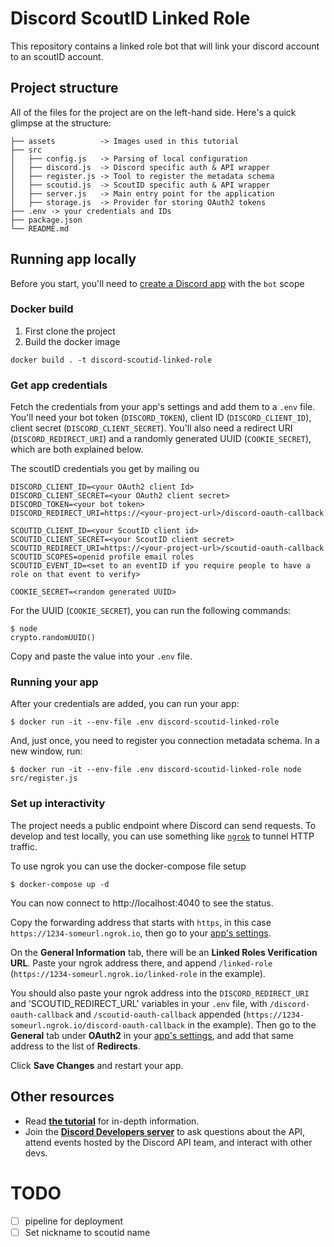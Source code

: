 # Discord ScoutID Linked Role

This repository contains a linked role bot that will link your discord account to an scoutID account.

## Project structure

All of the files for the project are on the left-hand side. Here's a quick glimpse at the structure:

```
├── assets          -> Images used in this tutorial
├── src
│   ├── config.js   -> Parsing of local configuration
│   ├── discord.js  -> Discord specific auth & API wrapper
│   ├── register.js -> Tool to register the metadata schema
│   ├── scoutid.js  -> ScoutID specific auth & API wrapper
│   ├── server.js   -> Main entry point for the application
│   ├── storage.js  -> Provider for storing OAuth2 tokens
├── .env -> your credentials and IDs
├── package.json
└── README.md
```

## Running app locally

Before you start, you'll need to [create a Discord app](https://discord.com/developers/applications) with the `bot` scope

### Docker build

1. First clone the project
2. Build the docker image

```
docker build . -t discord-scoutid-linked-role
```

### Get app credentials

Fetch the credentials from your app's settings and add them to a `.env` file. You'll need your bot token (`DISCORD_TOKEN`), client ID (`DISCORD_CLIENT_ID`), client secret (`DISCORD_CLIENT_SECRET`). You'll also need a redirect URI (`DISCORD_REDIRECT_URI`) and a randomly generated UUID (`COOKIE_SECRET`), which are both explained below.

The scoutID credentials you get by mailing ou

```
DISCORD_CLIENT_ID=<your OAuth2 client Id>
DISCORD_CLIENT_SECRET=<your OAuth2 client secret>
DISCORD_TOKEN=<your bot token>
DISCORD_REDIRECT_URI=https://<your-project-url>/discord-oauth-callback

SCOUTID_CLIENT_ID=<your ScoutID client id>
SCOUTID_CLIENT_SECRET=<your ScoutID client secret>
SCOUTID_REDIRECT_URI=https://<your-project-url>/scoutid-oauth-callback
SCOUTID_SCOPES=openid profile email roles
SCOUTID_EVENT_ID=<set to an eventID if you require people to have a role on that event to verify>

COOKIE_SECRET=<random generated UUID>
```

For the UUID (`COOKIE_SECRET`), you can run the following commands:

```
$ node
crypto.randomUUID()
```

Copy and paste the value into your `.env` file.

### Running your app

After your credentials are added, you can run your app:

```
$ docker run -it --env-file .env discord-scoutid-linked-role
```

And, just once, you need to register you connection metadata schema. In a new window, run:

```
$ docker run -it --env-file .env discord-scoutid-linked-role node src/register.js
```

### Set up interactivity

The project needs a public endpoint where Discord can send requests. To develop and test locally, you can use something like [`ngrok`](https://ngrok.com/) to tunnel HTTP traffic.

To use ngrok you can use the docker-compose file setup

```
$ docker-compose up -d
```

You can now connect to http://localhost:4040 to see the status.

Copy the forwarding address that starts with `https`, in this case `https://1234-someurl.ngrok.io`, then go to your [app's settings](https://discord.com/developers/applications).

On the **General Information** tab, there will be an **Linked Roles Verification URL**. Paste your ngrok address there, and append `/linked-role` (`https://1234-someurl.ngrok.io/linked-role` in the example).

You should also paste your ngrok address into the `DISCORD_REDIRECT_URI` and 'SCOUTID_REDIRECT_URL' variables in your `.env` file, with `/discord-oauth-callback` and `/scoutid-oauth-callback` appended (`https://1234-someurl.ngrok.io/discord-oauth-callback` in the example). Then go to the **General** tab under **OAuth2** in your [app's settings](https://discord.com/developers/applications), and add that same address to the list of **Redirects**.

Click **Save Changes** and restart your app.

## Other resources

- Read **[the tutorial](https://discord.com/developers/docs/tutorials/configuring-app-metadata-for-linked-roles)** for in-depth information.
- Join the **[Discord Developers server](https://discord.gg/discord-developers)** to ask questions about the API, attend events hosted by the Discord API team, and interact with other devs.

# TODO

- [ ] pipeline for deployment
- [ ] Set nickname to scoutid name
